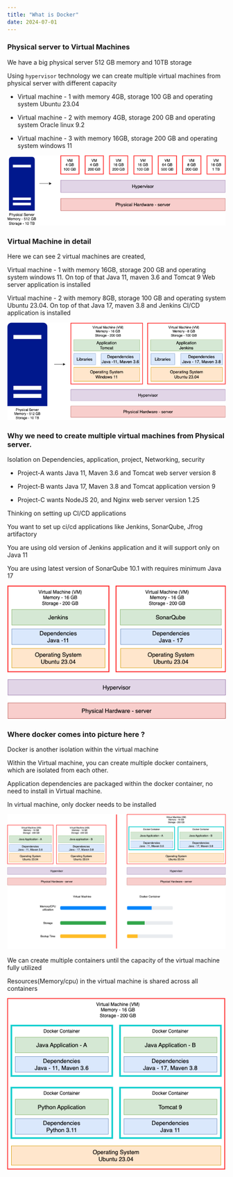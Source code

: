 ```yaml
---
title: "What is Docker"
date: 2024-07-01
---
```


### Physical server to Virtual Machines

We have a big physical server 512 GB memory and 10TB storage

Using `hypervisor` technology we can create multiple virtual machines from physical server with different capacity

- Virtual machine - 1 with memory 4GB, storage 100 GB and operating system Ubuntu 23.04

- Virtual machine - 2 with memory 4GB, storage 200 GB and operating system Oracle linux 9.2

- Virtual machine - 3 with memory 16GB, storage 200 GB and operating system windows 11

![Server](../../images/server.png)

### Virtual Machine in detail

Here we can see 2 virtual machines are created,

Virtual machine - 1 with memory 16GB, storage 200 GB and operating system windows 11. On top of that Java 11, maven 3.6 and Tomcat 9 Web server application is installed

Virtual machine - 2 with memory 8GB, storage 100 GB and operating system Ubuntu 23.04. On top of that Java 17, maven 3.8 and Jenkins CI/CD application is installed

![Server-detail](../../images/server-detail.png)

### Why we need to create multiple virtual machines from Physical server.

Isolation on Dependencies, application, project, Networking, security

- Project-A wants Java 11, Maven 3.6 and Tomcat web server version 8

- Project-B wants Java 17, Maven 3.8 and Tomcat application version 9

- Project-C wants NodeJS 20, and Nginx web server version 1.25

Thinking on setting up CI/CD applications

You want to set up ci/cd applications like Jenkins, SonarQube, Jfrog artifactory

You are using old version of Jenkins application and it will support only on Java 11

You are using latest version of SonarQube 10.1 with requires minimum Java 17

![cicd-server](../../images/cicd-server.png)

### Where docker comes into picture here ?

Docker is another isolation within the virtual machine

Within the Virtual machine, you can create multiple docker containers, which are isolated from each other.

Application dependencies are packaged within the docker container, no need to install in Virtual machine.

In virtual machine, only docker needs to be installed

![cicd-server](../../images/docker.png)

We can create multiple containers until the capacity of the virtual machine fully utilized

Resources(Memory/cpu) in the virtual machine is shared across all containers

![cicd-server](../../images/docker-containers.png)
